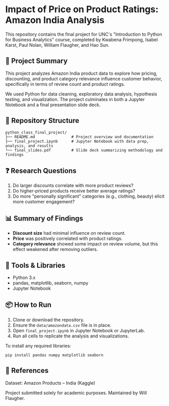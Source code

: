 # Impact of Price on Product Ratings: Amazon India Analysis

This repository contains the final project for UNC's "Introduction to Python for Business Analytics" course, completed by Kwabena Frimpong, Isabel Karst, Paul Nolan, William Flaugher, and Hao Sun.

## 📌 Project Summary

This project analyzes Amazon India product data to explore how pricing, discounting, and product category relevance influence customer behavior, specifically in terms of review count and product ratings.

We used Python for data cleaning, exploratory data analysis, hypothesis testing, and visualization. The project culminates in both a Jupyter Notebook and a final presentation slide deck.

## 📁 Repository Structure

```
python_class_final_project/
├── README.md                # Project overview and documentation
├── final_project.ipynb      # Jupyter Notebook with data prep, analysis, and results
└── final_slides.pdf         # Slide deck summarizing methodology and findings
```


## ❓ Research Questions

1. Do larger discounts correlate with more product reviews?
2. Do higher-priced products receive better average ratings?
3. Do more "personally significant" categories (e.g., clothing, beauty) elicit more customer engagement?

## 📊 Summary of Findings

- **Discount size** had minimal influence on review count.
- **Price** was positively correlated with product ratings.
- **Category relevance** showed some impact on review volume, but this effect weakened after removing outliers.

## 🧰 Tools & Libraries

- Python 3.x
- pandas, matplotlib, seaborn, numpy
- Jupyter Notebook

## 📦 How to Run

1. Clone or download the repository.
2. Ensure the `data/amazondata.csv` file is in place.
3. Open `final_project.ipynb` in Jupyter Notebook or JupyterLab.
4. Run all cells to replicate the analysis and visualizations.

To install any required libraries:

```
pip install pandas numpy matplotlib seaborn
```

## 📎 References
Dataset: Amazon Products – India (Kaggle)


Project submitted solely for academic purposes. Maintained by Will Flaugher.

